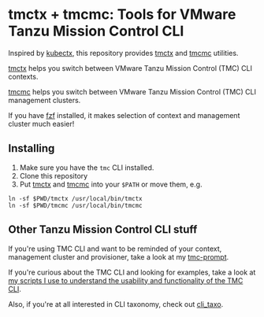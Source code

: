 # tmctx + tmcmc: Tools for VMware Tanzu Mission Control CLI

Inspired by [kubectx](https://github.com/ahmetb/kubectx), this repository provides [tmctx](tmcctx) and [tmcmc](tmcmc) utilities.

[tmctx](tmcctx) helps you switch between VMware Tanzu Mission Control (TMC) CLI contexts.

[tmcmc](tmcmc) helps you switch between VMware Tanzu Mission Control (TMC) CLI management clusters.

If you have [fzf](https://github.com/junegunn/fzf) installed, it makes selection of context and management cluster much easier!

## Installing
1. Make sure you have the `tmc` CLI installed.
2. Clone this repository
3. Put [tmctx](tmcctx) and [tmcmc](tmcmc) into your `$PATH` or move them, e.g.
```shell
ln -sf $PWD/tmctx /usr/local/bin/tmctx
ln -sf $PWD/tmcmc /usr/local/bin/tmcmc
```

## Other Tanzu Mission Control CLI stuff
If you're using TMC CLI and want to be reminded of your context, management cluster and provisioner, take a look at my [tmc-prompt](https://github.com/ali5ter/tmc-prompt).

If you're curious about the TMC CLI and looking for examples, take a look at [my scripts I use to understand the usability and functionality of the TMC CLI](https://github.com/ali5ter/vmware_scripts/tree/master/tmc).

Also, if you're at all interested in CLI taxonomy, check out [cli_taxo](https://github.com/ali5ter/cli_taxo).
